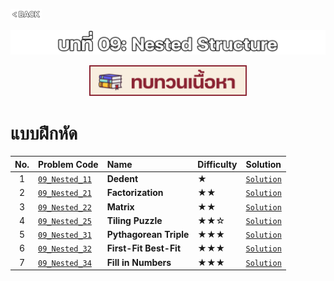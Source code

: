 <p align="left">
  <a href="../PL-Problem-List/README.md">
    <img src="../Z99-OTHERS/00-common/00-back.png" style="width:10%">
  </a>
</p>

![01-expr.png](/Z99-OTHERS/09-nested/01-nested.png)

<p align="center">
  <a href="../09-Nested-Structure/Lecture/README.md">
    <img src="../Z99-OTHERS/00-common/01-lecture.png" style="width:50%">
  </a>
</p>

# แบบฝึกหัด

| No. | Problem Code                                                                                            | Name                   | Difficulty | Solution                                                  |
| :-: | :------------------------------------------------------------------------------------------------------ | :--------------------- | :--------- | :-------------------------------------------------------- |
|  1  | [`09_Nested_11`](https://drive.google.com/file/d/1jwFfjUwAcA8qQh51eLvWtQvZ2UB2GicG/view?usp=drive_link) | **Dedent**             | ★          | [`Solution`](/09-Nested-Structure/09_Nested_11/README.md) |
|  2  | [`09_Nested_21`](https://drive.google.com/file/d/1vBEe2Hq6z409zK5KqrL2lAehhiDF_WBw/view?usp=drive_link) | **Factorization**      | ★★         | [`Solution`](/09-Nested-Structure/09_Nested_21/README.md) |
|  3  | [`09_Nested_22`](https://drive.google.com/file/d/1CTwQql8pKD4g2zZTikhUhIYJfhhv1WPB/view?usp=drive_link) | **Matrix**             | ★★         | [`Solution`](/09-Nested-Structure/09_Nested_22/README.md) |
|  4  | [`09_Nested_25`](https://drive.google.com/file/d/1QgrpIfq7AeOfxVe8VCWx3PAVxvocIl29/view?usp=drive_link) | **Tiling Puzzle**      | ★★☆        | [`Solution`](/09-Nested-Structure/09_Nested_25/README.md) |
|  5  | [`09_Nested_31`](https://drive.google.com/file/d/1SNN6xz6-R4IevIL8uLU9GexVMoLptVhb/view?usp=drive_link) | **Pythagorean Triple** | ★★★        | [`Solution`](/09-Nested-Structure/09_Nested_31/README.md) |
|  6  | [`09_Nested_32`](https://drive.google.com/file/d/1s9ueFIJNywIOl8C9mEoUoqBwR9Ai275I/view?usp=drive_link) | **First-Fit Best-Fit** | ★★★        | [`Solution`](/09-Nested-Structure/09_Nested_32/README.md) |
|  7  | [`09_Nested_34`](https://drive.google.com/file/d/1MGvTR5ZNjPpurG1jetgUOv__NIuNpQOu/view?usp=drive_link) | **Fill in Numbers**    | ★★★        | [`Solution`](/09-Nested-Structure/09_Nested_34/README.md) |
